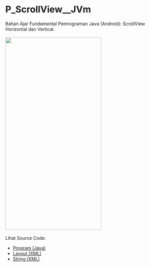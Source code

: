 # P_ScrollView__JVm
Bahan Ajar Fundamental Pemrograman Java (Android): ScrollView Horizontal dan Vertical.<br><br>
<img src="https://github.com/RizkyKhapidsyah/P_ScrollView__JVm/blob/master/results/R20191130_153640.gif" height=600px width=300px><br><br>
Lihat Source Code:<br>
- <a href="https://github.com/RizkyKhapidsyah/P_ScrollView__JVm/blob/master/app/src/main/java/com/rizkykhapidsyah/p_scrollview__jvm/MainActivity.java">Program (Java)</a><br>
- <a href="https://github.com/RizkyKhapidsyah/P_ScrollView__JVm/blob/master/app/src/main/res/layout/activity_main.xml">Layout (XML)</a><br>
- <a href="https://github.com/RizkyKhapidsyah/P_ScrollView__JVm/blob/master/app/src/main/res/values/strings.xml">String (XML)</a>
